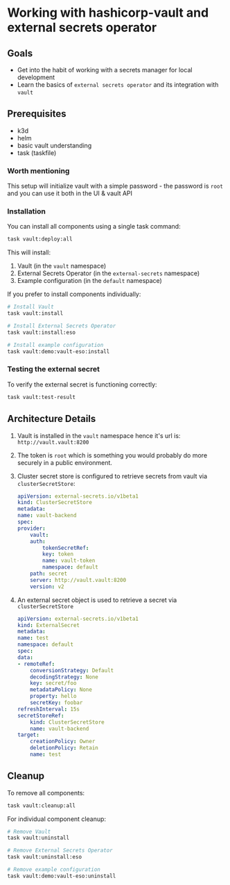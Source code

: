 # Working with hashicorp-vault and external secrets operator

## Goals

- Get into the habit of working with a secrets manager for local development
- Learn the basics of `external secrets operator` and its integration with `vault`

## Prerequisites

- k3d
- helm
- basic vault understanding
- task (taskfile)

### Worth mentioning

This setup will initialize vault with a simple password - the password is `root` and you can use it both in the UI & vault API

### Installation

You can install all components using a single task command:

```sh
task vault:deploy:all
```

This will install:
1. Vault (in the `vault` namespace)
2. External Secrets Operator (in the `external-secrets` namespace)
3. Example configuration (in the `default` namespace)

If you prefer to install components individually:

```sh
# Install Vault
task vault:install

# Install External Secrets Operator
task vault:install:eso

# Install example configuration
task vault:demo:vault-eso:install
```

### Testing the external secret

To verify the external secret is functioning correctly:

```sh
task vault:test-result
```

## Architecture Details

1. Vault is installed in the `vault` namespace hence it's url is: `http://vault.vault:8200`
2. The token is `root` which is something you would probably do more securely in a public environment.
3. Cluster secret store is configured to retrieve secrets from vault via `clusterSecretStore`:

    ```yaml
    apiVersion: external-secrets.io/v1beta1
    kind: ClusterSecretStore
    metadata:
    name: vault-backend
    spec:
    provider:
        vault:
        auth:
            tokenSecretRef:
            key: token
            name: vault-token
            namespace: default
        path: secret
        server: http://vault.vault:8200
        version: v2
    ```

4. An external secret object is used to retrieve a secret via `clusterSecretStore`

    ```yaml
    apiVersion: external-secrets.io/v1beta1
    kind: ExternalSecret
    metadata:
    name: test
    namespace: default
    spec:
    data:
    - remoteRef:
        conversionStrategy: Default
        decodingStrategy: None
        key: secret/foo
        metadataPolicy: None
        property: hello
        secretKey: foobar
    refreshInterval: 15s
    secretStoreRef:
        kind: ClusterSecretStore
        name: vault-backend
    target:
        creationPolicy: Owner
        deletionPolicy: Retain
        name: test
    ```

## Cleanup

To remove all components:

```sh
task vault:cleanup:all
```

For individual component cleanup:

```sh
# Remove Vault
task vault:uninstall

# Remove External Secrets Operator
task vault:uninstall:eso

# Remove example configuration
task vault:demo:vault-eso:uninstall
```
